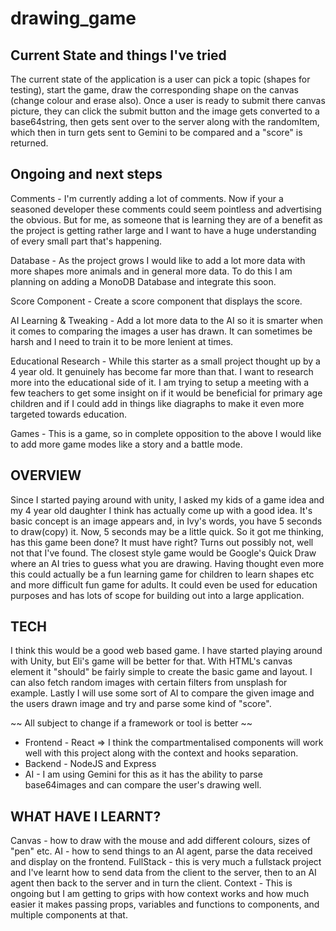 # drawing_game

## Current State and things I've tried

The current state of the application is a user can pick a topic (shapes for testing), start the game, draw the corresponding shape on the canvas (change colour and erase also). Once a user is ready to submit there canvas picture, they can click the submit button and the image gets converted to a base64string, then gets sent over to the server along with the randomItem, which then in turn gets sent to Gemini to be compared and a "score" is returned.

## Ongoing and next steps

Comments - I'm currently adding a lot of comments. Now if your a seasoned developer these comments could seem pointless and advertising the obvious. But for me, as someone that is learning they are of a benefit as the project is getting rather large and I want to have a huge understanding of every small part that's happening.

Database - As the project grows I would like to add a lot more data with more shapes more animals and in general more data. To do this I am planning on adding a MonoDB Database and integrate this soon.

Score Component - Create a score component that displays the score.

AI Learning & Tweaking - Add a lot more data to the AI so it is smarter when it comes to comparing the images a user has drawn. It can sometimes be harsh and I need to train it to be more lenient at times.

Educational Research - While this starter as a small project thought up by a 4 year old. It genuinely has become far more than that. I want to research more into the educational side of it. I am trying to setup a meeting with a few teachers to get some insight on if it would be beneficial for primary age children and if I could add in things like diagraphs to make it even more targeted towards education.

Games - This is a game, so in complete opposition to the above I would like to add more game modes like a story and a battle mode.

## OVERVIEW

Since I started paying around with unity, I asked my kids of a game idea and my 4 year old daughter I think has actually come up with a good idea.
It's basic concept is an image appears and, in Ivy's words, you have 5 seconds to draw(copy) it. Now, 5 seconds may be a little quick. So it got me thinking, has this game been done? It must have right? Turns out possibly not, well not that I've found. The closest style game would be Google's Quick Draw where an AI tries to guess what you are drawing. Having thought even more this could actually be a fun learning game for children to learn shapes etc and more difficult fun game for adults. It could even be used for education purposes and has lots of scope for building out into a large application.

## TECH

I think this would be a good web based game. I have started playing around with Unity, but Eli's game will be better for that. With HTML's canvas element it "should" be fairly simple to create the basic game and layout. I can also fetch random images with certain filters from unsplash for example. Lastly I will use some sort of AI to compare the given image and the users drawn image and try and parse some kind of "score".

~~ All subject to change if a framework or tool is better ~~

- Frontend - React => I think the compartmentalised components will work well with this project along with the context and hooks separation.
- Backend - NodeJS and Express
- AI - I am using Gemini for this as it has the ability to parse base64images and can compare the user's drawing well.

## WHAT HAVE I LEARNT?

Canvas - how to draw with the mouse and add different colours, sizes of "pen" etc.
AI - how to send things to an AI agent, parse the data received and display on the frontend.
FullStack - this is very much a fullstack project and I've learnt how to send data from the client to the server, then to an AI agent then back to the server and in turn the client.
Context - This is ongoing but I am getting to grips with how context works and how much easier it makes passing props, variables and functions to components, and multiple components at that.
